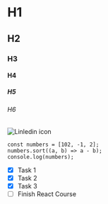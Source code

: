 # H1
## H2
### H3
#### H4
##### H5
###### H6

![Linledin icon](https://github.com/Exp-Communicate-Using-Markdown-Cohort-1/series-communicate-using-markdown-skerdishehaj/assets/87442412/88ee4697-67df-434a-9309-ec563231b73d)

```
const numbers = [102, -1, 2];
numbers.sort((a, b) => a - b);
console.log(numbers);
```

- [x] Task 1
- [x] Task 2
- [x] Task 3
- [ ] Finish React Course
